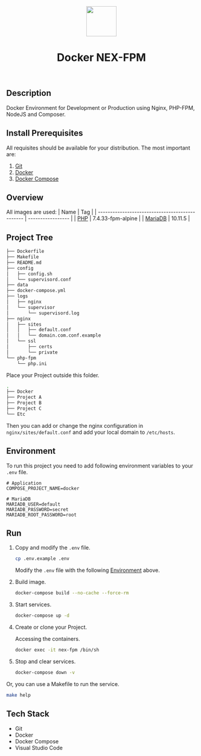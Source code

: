 <div align="center">
    <img src="https://res.cloudinary.com/rexcuni/image/upload/v1688969225/favicon_oxddqi.png" width="80px">
    <br>
    <h1>Docker NEX-FPM</h1>
</div>
<p align="center">
    <a href="https://didepanlayar.com" target="_blank"><img alt="" src="https://img.shields.io/badge/Website-1DA1F2?style=normal&logo=dribbble&logoColor=white" style="vertical-align: center" /></a>
    <a href="https://instagram.com/didepanlayar" target="_blank"><img alt="" src="https://img.shields.io/badge/Instagram-DD2A7B?style=normal&logo=instagram&logoColor=white" style="vertical-align: center" /></a>
    <a href="https://www.youtube.com/@didepanlayar" target="_blank"><img alt="" src="https://img.shields.io/badge/YouTube-CD201F?style=normal&logo=youtube&logoColor=white" style="vertical-align: center" /></a>
</p>

## Description
Docker Environment for Development or Production using Nginx, PHP-FPM, NodeJS and Composer.

## Install Prerequisites
All requisites should be available for your distribution. The most important are:
1. [Git](https://git-scm.com/downloads)
2. [Docker](https://docs.docker.com/engine/installation)
3. [Docker Compose](https://docs.docker.com/compose/install)

## Overview
All images are used:
| Name                                            | Tag               |
| ----------------------------------------------- | ----------------- |
| [PHP](https://hub.docker.com/_/php)             | 7.4.33-fpm-alpine |
| [MariaDB](https://hub.docker.com/_/mariadb)     | 10.11.5           |

## Project Tree

```sh
├── Dockerfile
├── Makefile
├── README.md
├── config
│   ├── config.sh
│   └── supervisord.conf
├── data
├── docker-compose.yml
├── logs
│   ├── nginx
│   └── supervisor
│       └── supervisord.log
├── nginx
│   ├── sites
│   │   ├── default.conf
│   │   └── domain.com.conf.example
│   └── ssl
│       ├── certs
│       └── private
└── php-fpm
    └── php.ini
```

Place your Project outside this folder.

```sh
.
├── Docker
├── Project A
├── Project B
├── Project C
└── Etc
```

Then you can add or change the nginx configuration in `nginx/sites/default.conf` and add your local domain to `/etc/hosts`.

## Environment
To run this project you need to add following environment variables to your `.env` file.

```
# Application
COMPOSE_PROJECT_NAME=docker

# MariaDB
MARIADB_USER=default
MARIADB_PASSWORD=secret
MARIADB_ROOT_PASSWORD=root
```

## Run
1. Copy and modify the `.env` file.

    ```sh
    cp .env.example .env
    ```

    Modify the `.env` file with the following [Environment](#environment) above.

2. Build image.

    ```sh
    docker-compose build --no-cache --force-rm
    ```

3. Start services.

    ```sh
    docker-compose up -d
    ```

4. Create or clone your Project.

    Accessing the containers.

    ```sh
    docker exec -it nex-fpm /bin/sh
    ```

5. Stop and clear services.

    ```sh
    docker-compose down -v
    ```

Or, you can use a Makefile to run the service.

```sh
make help
```

## Tech Stack
- Git
- Docker
- Docker Compose
- Visual Studio Code

